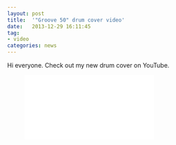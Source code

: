 ```yaml
---
layout: post
title:  '"Groove 50" drum cover video'
date:   2013-12-29 16:11:45
tag:
- video
categories: news
---
```


Hi everyone. Check out my new drum cover on YouTube. 

<figure>
<iframe src="//www.youtube.com/embed/-ubqKYX_A6s" frameborder="0" allowfullscreen> </iframe>
</figure>

